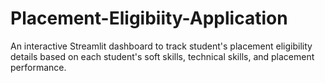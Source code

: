 # Placement-Eligibiity-Application
An interactive Streamlit dashboard to track student's placement eligibility details based on each student's soft skills, technical skills, and placement performance.
